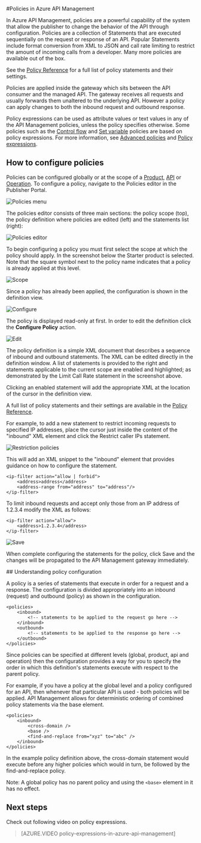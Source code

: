 <properties 
	pageTitle="Policies in Azure API Management" 
	description="Learn how to create, edit, and configure policies in API Management." 
	services="api-management" 
	documentationCenter="" 
	authors="steved0x" 
	manager="dwrede" 
	editor=""/>

<tags 
	ms.service="api-management" 
	ms.workload="mobile" 
	ms.tgt_pltfrm="na" 
	ms.devlang="na" 
	ms.topic="article" 
	ms.date="11/16/2015" 
	ms.author="sdanie"/>


#Policies in Azure API Management

In Azure API Management, policies are a powerful capability of the system that allow the publisher to change the behavior of the API through configuration. Policies are a collection of Statements that are executed sequentially on the request or response of an API. Popular Statements include format conversion from XML to JSON and call rate limiting to restrict the amount of incoming calls from a developer. Many more policies are available out of the box.

See the [Policy Reference][] for a full list of policy statements and their settings.

Policies are applied inside the gateway which sits between the API consumer and the managed API. The gateway receives all requests and usually forwards them unaltered to the underlying API. However a policy can apply changes to both the inbound request and outbound response.

Policy expressions can be used as attribute values or text values in any of the API Management policies, unless the policy specifies otherwise. Some policies such as the [Control flow][] and [Set variable][] policies are based on policy expressions. For more information, see [Advanced policies][] and [Policy expressions][].

## <a name="scopes"> </a>How to configure policies
Policies can be configured globally or at the scope of a [Product][], [API][] or [Operation][]. To configure a policy, navigate to the Policies editor in the Publisher Portal.

![Policies menu][policies-menu]

The policies editor consists of three main sections: the policy scope (top), the policy definition where policies are edited (left) and the statements list (right):

![Policies editor][policies-editor]

To begin configuring a policy you must first select the scope at which the policy should apply. In the screenshot below the Starter product is selected. Note that the square symbol next to the policy name indicates that a policy is already applied at this level.

![Scope][policies-scope]

Since a policy has already been applied, the configuration is shown in the definition view.

![Configure][policies-configure]

The policy is displayed read-only at first. In order to edit the definition click the **Configure Policy** action.

![Edit][policies-edit]

The policy definition is a simple XML document that describes a sequence of inbound and outbound statements. The XML can be edited directly in the definition window. A list of statements is provided to the right and statements applicable to the current scope are enabled and highlighted; as demonstrated by the Limit Call Rate statement in the screenshot above.

Clicking an enabled statement will add the appropriate XML at the location of the cursor in the definition view. 

A full list of policy statements and their settings are available in the [Policy Reference][].

For example, to add a new statement to restrict incoming requests to specified IP addresses, place the cursor just inside the content of the "inbound" XML element and click the Restrict caller IPs statement.

![Restriction policies][policies-restrict]

This will add an XML snippet to the "inbound" element that provides guidance on how to configure the statement.

	<ip-filter action="allow | forbid">
		<address>address</address>
		<address-range from="address" to="address"/>
	</ip-filter>

To limit inbound requests and accept only those from an IP address of 1.2.3.4 modify the XML as follows:

	<ip-filter action="allow">
		<address>1.2.3.4</address>
	</ip-filter>

![Save][policies-save]

When complete configuring the statements for the policy, click Save and the changes will be propagated to the API Management gateway immediately.

##<a name="sections"> </a>Understanding policy configuration

A policy is a series of statements that execute in order for a request and a response. The configuration is divided appropriately into an inbound (request) and outbound (policy) as shown in the configuration.

	<policies>
		<inbound>
			<!-- statements to be applied to the request go here -->
		</inbound>
		<outbound>
			<!-- statements to be applied to the response go here -->
		</outbound>
	</policies>

Since policies can be specified at different levels (global, product, api and operation) then the configuration provides a way for you to specify the order in which this definition's statements execute with respect to the parent policy. 

For example, if you have a policy at the global level and a policy configured for an API, then whenever that particular API is used - both policies will be applied. API Management allows for deterministic ordering of combined policy statements via the base element. 

	<policies>
    	<inbound>
        	<cross-domain />
        	<base />
        	<find-and-replace from="xyz" to="abc" />
    	</inbound>
	</policies>

In the example policy definition above, the cross-domain statement would execute before any higher policies which would in turn, be followed by the find-and-replace policy.

Note: A global policy has no parent policy and using the `<base>` element in it has no effect. 

## Next steps

Check out following video on policy expressions.

> [AZURE.VIDEO policy-expressions-in-azure-api-management]

[Policy Reference]: api-management-policy-reference.md
[Product]: api-management-howto-add-products.md
[API]: api-management-howto-add-products.md#add-apis 
[Operation]: api-management-howto-add-operations.md

[Advanced policies]: https://msdn.microsoft.com/library/azure/dn894085.aspx
[Control flow]: https://msdn.microsoft.com/library/azure/dn894085.aspx#choose
[Set variable]: https://msdn.microsoft.com/library/azure/dn894085.aspx#set_variable
[Policy expressions]: https://msdn.microsoft.com/library/azure/dn910913.aspx

[policies-menu]: ./media/api-management-howto-policies/api-management-policies-menu.png
[policies-editor]: ./media/api-management-howto-policies/api-management-policies-editor.png
[policies-scope]: ./media/api-management-howto-policies/api-management-policies-scope.png
[policies-configure]: ./media/api-management-howto-policies/api-management-policies-configure.png
[policies-edit]: ./media/api-management-howto-policies/api-management-policies-edit.png
[policies-restrict]: ./media/api-management-howto-policies/api-management-policies-restrict.png
[policies-save]: ./media/api-management-howto-policies/api-management-policies-save.png
